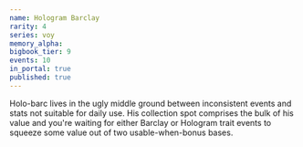 ```yaml
---
name: Hologram Barclay
rarity: 4
series: voy
memory_alpha:
bigbook_tier: 9
events: 10
in_portal: true
published: true
---
```


Holo-barc lives in the ugly middle ground between inconsistent events and stats not suitable for daily use. His collection spot comprises the bulk of his value and you're waiting for either Barclay or Hologram trait events to squeeze some value out of two usable-when-bonus bases.

